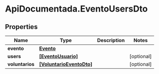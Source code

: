 # ApiDocumentada.EventoUsersDto

## Properties

Name | Type | Description | Notes
------------ | ------------- | ------------- | -------------
**evento** | [**Evento**](Evento.md) |  | 
**users** | [**[EventoUsuario]**](EventoUsuario.md) |  | [optional] 
**voluntarios** | [**[VoluntarioEventoDto]**](VoluntarioEventoDto.md) |  | [optional] 



